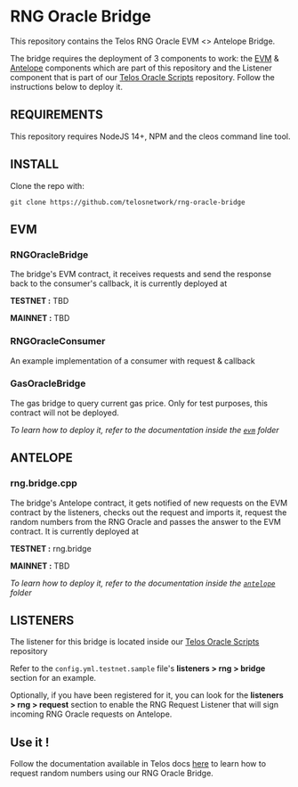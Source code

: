 # RNG Oracle Bridge

This repository contains the Telos RNG Oracle EVM <> Antelope Bridge.

The bridge requires the deployment of 3 components to work: the [EVM](https://github.com/telosnetwork/native-oracle-bridge/tree/main/evm) & [Antelope](https://github.com/telosnetwork/native-oracle-bridge/tree/main/antelope) components which are part of this repository and the Listener component that is part of our [Telos Oracle Scripts](https://github.com/telosnetwork/telos-oracle-scripts) repository. Follow the instructions below to deploy it.

## REQUIREMENTS

This repository requires NodeJS 14+, NPM and the cleos command line tool.

## INSTALL

Clone the repo with:

`git clone https://github.com/telosnetwork/rng-oracle-bridge`

## EVM

### RNGOracleBridge

The bridge's EVM contract, it receives requests and send the response back to the consumer's callback, it is currently deployed at

**TESTNET :** TBD

**MAINNET :** TBD

### RNGOracleConsumer

An example implementation of a consumer with request & callback

### GasOracleBridge

The gas bridge to query current gas price. Only for test purposes, this contract will not be deployed.

_To learn how to deploy it, refer to the documentation inside the [`evm`](https://github.com/telosnetwork/rng-oracle-bridge/tree/main/evm) folder_

## ANTELOPE

### rng.bridge.cpp

The bridge's Antelope contract, it gets notified of new requests on the EVM contract by the listeners, checks out the request and imports it, request the random numbers from the RNG Oracle and passes the answer to the EVM contract. It is currently deployed at

**TESTNET :** rng.bridge

**MAINNET :** TBD

_To learn how to deploy it, refer to the documentation inside the [`antelope`](https://github.com/telosnetwork/rng-oracle-bridge/tree/main/antelope) folder_

## LISTENERS

The listener for this bridge is located inside our [Telos Oracle Scripts](https://github.com/telosnetwork/telos-oracle-scripts) repository

Refer to the `config.yml.testnet.sample` file's **listeners > rng > bridge** section for an example.

Optionally, if you have been registered for it, you can look for the **listeners > rng > request** section to enable the RNG Request Listener that will sign incoming RNG Oracle requests on Antelope.

## Use it !

Follow the documentation available in Telos docs [here]() to learn how to request random numbers using our RNG Oracle Bridge.
